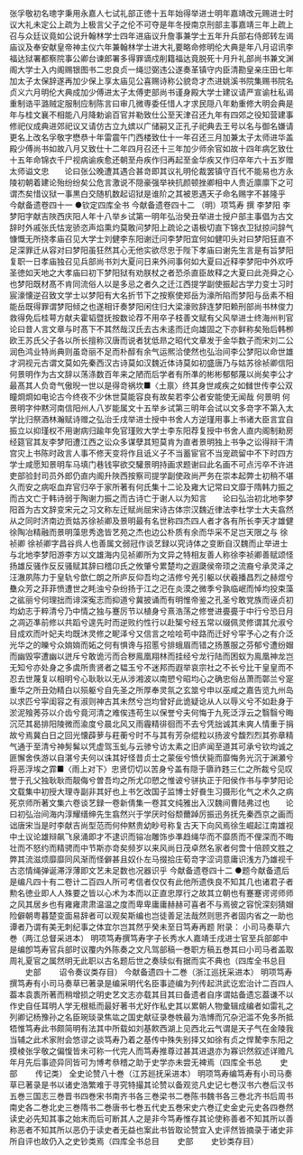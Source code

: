 <!-- { "loadSidebar": true } -->
张孚敬初名璁字秉用永嘉人七试礼部正徳十五年始得举进士明年嘉靖改元赐进士时议大礼未定公上疏为上极言父子之伦不可夺是年冬授南京刑部主事嘉靖三年上疏上召与众廷议竟如公说升翰林学士四年进庙议升詹事兼学士五年升兵部右侍郎转左谒庙议及奉安献皇帝神主仪六年兼翰林学士进大礼要略命修明伦大典是年八月诏讯李福达狱署都察院事公卿台谏郎署多得罪谪戍削籍福达竟脱死十月升礼部尚书兼文渊阁大学士入内阁赐银图书二忠良贞一绳愆弼违公遂奏革镇守内臣清勘皇亲庄田七年加太子太保辞遂再加少保上享太庙见公喜赐诗称公貌竒才杰进姚溪书院集赐书院名贞义六月明伦大典成加少傅进太子太傅吏部尚书谨身殿大学士建议请严宣谕杜私谒重制诰平潞贼定服制应制陈言曰审几微専委任惜人才求民隠八年勅重修大明会典是年与桂文襄不相能八月降勅谕百官并勒致仕公至天津召还九年有四郊之役知营建事修祀仪成典进郊祀议又请仿古立九嫔以广储嗣又正孔子祀典去王号以名与御名嫌请更名上改名孚敬字懋恭十年雷震午门西楼致仕十一年召还三月加兼太子太师进华盖殿少傅尚书如故八月又致仕十二年四月召还十三年加少师余官如故十四年病乞致仕十五年命锦衣千尸视病谕疾愈还朝至舟疾作归再起至金华疾又作归卒年六十五岁赠太师谥文忠　　论曰张公晚遭其遇合甚竒即其议礼明伦裁罢镇守百代不能易也方永陵初朝着建论殆纷纷矣公危言激说不隠豪强举袂抗颜顿挫卿相中人贵近廪廪下之可谓杰矣惜议狱一事黒白交随机数起诏狱是谁阶之其被恩遇天子命名赐字不甚隆乎
今献备遗卷四十一
●钦定四库全书
今献备遗卷四十二
（明）项笃寿 撰
李梦阳
李梦阳字献吉陜西庆阳人年十八举乡试第一明年弘治癸丑举进士授户部主事倡为古文辞时外戚张氏怙宠骄恣声焰熏灼莫敢问梦阳上疏论之语极切直下锦衣卫狱掠问辞气慷慨无所挠孝庙召见大学士刘健李东阳谢迁问李梦阳宜何如健叩头对曰梦阳狂直不足深罪迁从容对曰梦阳虽狂然其心无他实欲尽忠于陛下孝庙曰谢先生言是有旨梦阳复职一日孝庙独召见兵部尚书刘大夏问日来外间事何如大夏曰近释李梦阳中外欢呼圣徳如天地之大孝庙曰初下梦阳狱有劝朕杖之者恐杀直臣故释之大夏曰此尧舜之心也梦阳既材髙不肯同流俗人以是多忌之者久之迁江西提学副使振起古学力变士习时宸濠懐逆召致文学士以梦阳有大名折节下之按察使郑岳为濠所陷而梦阳与岳素不相能岳既得罪谓梦阳倾之也遂相讦奏梦阳闲住归大梁濠败辞连梦阳赖刑部尚书林俊力救得免后桂萼方献夫霍韬暨抚按数论荐不用卒子枝善文赋有父风举进士终海州判官　　论曰昔人言文章与时髙下不其然哉汉氏去古未逺而迁向雄固之下亦鲜称矣殆后韩栁欧王苏氏父子各以所长擅称汉唐而说者犹低昻之昭代文章发于金华数子而宋刘二公润色鸿业特尚典则虽竒丽不足而朴醇有余气运熈洽使然也弘治间李公梦阳以命世雄才洞视元古谓文莫如先秦西汉古诗莫如汉魏近体诗莫如初盛唐乃与姑苏徐祯卿信阳何景明作为古文辞以荡涤数百年来之陋而后学者有所凖的彬彬郁郁蔑以尚矣李公才最髙其人负竒气傲晲一世以是得竒祸坎■〈土禀〉终其身世咸疾之如雠世传李公双瞳烱烱如电论古今终夜不少休世莫能容良有故矣若李公者安能使无闻哉
何景明
何景明字仲黙河南信阳州人八岁能属文十五举乡试第三明年会试以文多竒字不第入太学比归祭酒林瀚赋诗赠之弘治壬戌举进士授中书舍人方逆瑾用事上书诸大臣言宜自振立以抑瑾权不用谢病归踰年免官瑾败大学士李东阳荐复授中书舍人直内阁制勑房经筵官其友李梦阳遭江西之讼众多谋孽其短莫肯为直者景明独上书争之讼得辩干清宫灾上书陈时政言人事不修天变将作且诋义子不当蓄宦官不当宠疏留中不下时四方学士咸愿知景明车马填门巷钱寜欲交驩景明持画求题谢曰此名画不可点污卒不许进吏部验封司员外郎仍直内阁升陜西按察司提学副使政尚严务在崇本起弊士初稍不堪久而安之病呕血弃官归卒于家所著有何氏集十二论及雍大记常曰文靡于隋韩力振之而古文亡于韩诗弱于陶谢力振之而古诗亡于谢人以为知言　　论曰弘治初北地李梦阳首为古文辞变宋元之习文称左迁赋尚屈宋诗古体宗汉魏近律法李杜学士大夫翕然从之同时济南边贡姑苏徐祯卿及景明最有名世称四杰四人者才各有所长李天才雄健徐陶冶精融而景明藻思秀逸皆艺苑之杰也边公朴质有余而华采不足岂天限之与
徐祯卿
徐祯卿字昌谷呉人也善属文弱冠作谈艺録以究诗体之变断自汉魏而止举进士与北地李梦阳游李方以文雄海内见祯卿所为文异之特相友善人称徐李祯卿善赋颂怪扬雄反骚作反反骚赋其辞曰稽卬氏之攸肇兮累楚均之遐瓞侯帝顼之流裔兮承灵泽之汪澈夙陈力于皇轨兮歆仁朗之所庐反仰吾均之洁修兮羌引躯以伏羲播昌烈之赫煜兮雧众芳之菲菲愤遭世之眊浊兮杂纷扬于江之汜在炎漠之微季兮孰临岷而悼均投束藻之谹丽兮何理拙而诽深寃志而抑道兮冀披诵而有明惟帝鉴之孔圣兮敢党族而诬贞初均幼志于粹清兮乃中情之独与蹇厉节以植身兮熹浩荡之修誉进亹亹于中行兮恐日月之凋迈凖前修以共蹈兮遑先时而逆败约性行以赴榘兮经五常以缀佩灵修谓其允淑兮目成欢而叶妃夫均既沐灵修之眤泽兮又信言之哙哙苟中路而迁好兮寜予心之有介泛光华之的皪兮众姢姢而妬之何有惧谗与招慝兮排蛾眉而错之扬蕙服之芬郁兮遭纷媢而幽毁寜遭幽以迸斥兮敢诡污而合秽鳯凰翔林而挂经兮龙行陆而困蚁为鳯凰神龙岂无知兮亦处身之多虞所贵贤者之韫玉兮不迷邦而遐举哀宗社之不长兮比干皇皇而不忍去世蔑复以相明兮心耿耿以无从涉湘波以南愬兮昭均心之确忠俗丛萧而鄣兰兮寔重华之所丑効精白以殒躯兮自先圣之所厚奉灵氛之玄筮兮申以巫咸之嘉告览九州岛以求匹兮寜闺容之有淑则神古其未然兮岂均曾好此诡疑谂从人以辱义兮不如赴身于淤泥飱莠芬以介齿兮竟河清之难俟违苟生以保誉兮夫何悔于九死泛浮云之翳翳兮晦沉茫其曷排阳陵微而渝度兮晨北风又雨霾精徘徊而不去兮凭拙诚其未爽人情重于捐故兮焉冀白日之回光懐薜萝与荰蘅兮时不与其有芳杂绲粒以扬波兮馥烈烈其弥章精气通于至清兮神髣髴以凭虚驾玉虬与云骖兮访太素之旧庐闻至道其可承兮钦均诚之匪懈舍佚游以自湛兮夫何以诛其好怪昔贞士之蒙佞兮愤伏毙而靡悔务光沉于渊瀬兮将恶浮埃之霏■〈雨上对下〉忠贤忉切以苦身兮盖有隠于隳祚韪三仁之所裁兮见叹誉于孔父独耿耿而靓侮兮曽吾均之所尤卬愬之惟诐兮骈执正于阳侯作书与李梦阳论文载集中初授大理寺副非其好也上书乞改国子监博士好飬生习摄形化气之术久之病死京师所著文集六卷谈艺録一卷新倩集一卷其文纯雅出入汉魏间曹陆弗过也　　论曰初弘治间海内淳耀缙绅先生翕然兴于学厌时俗颓薾踔厉振迅务抚先秦西京之画而诎唐宋当是时李献吉尚型范而何仲黙贵幼眇号称复古天下向风焉徐生崛起江南雄视中土议论雄辩飙飞泉涌即才不逮识而镕冶雕饰歩凖趋绳华而不靡质而不俚深而不晦壮而不怒约而精骋而中节斯亦竒矣频岁以来风尚日茂卓然名家者何啻十倍顾文胜之弊其流滋烦靡靡同风渐而怪僻甚且奴仆左马掇拾庄荀竒字涩词意庸识浅方乃雄视千古恣情绳弹诞滞浮薄即文艺未足数也况器识乎
今献备遗卷四十二
●题今献备遗后
是编凡四十有二卷计二百四人所可考信者仅仅有此他所遗佚良不知其几也诸君子者勲名徳业即人人殊要之皆以心术为本而以正直忠厚行之故其立朝也有蹇蹇谔谔师师之风其居乡也有雍雍肃肃温温之度而卑卑庸庸赫赫可喜者不与焉彼之容恱深刻猜媢险僻朝粤暮楚变面易辞者可以观矣斯编也岂徒善足法哉然则思齐者固内省之一助也谭者乃谓有美无刺纪事之体宜尔岂其然乎癸未至日笃寿再题 附录： 小司马奏草六巻（两江总督采进本） 明项笃寿撰笃寿字子长秀水人嘉靖壬戌进士官至兵部郞中是编卽笃寿官兵部时议覆内外陈奏之文凡驾部稿一巻职方稿五巻其曰小司马者盖取周礼夏官之属然明无此职以古名题后世之奏牍似有据而实不典也（四库全书总目 　　史部 　　诏令奏议类存目） 今献备遗四十二巻（浙江巡抚采进本） 明项笃寿撰笃寿有小司马奏草已著录是编采明代名臣事迹编为列传起洪武讫宏治计二百四人葢本袁袠所著而稍增损之明史艺文志亦载其目其曰备遗者自序谓姑备遗忘葢谦不以作史自任耳明人学无根柢而最好著书尤好作私史其以累朝人物彚辑成编者如雷礼之列卿记杨豫孙之名臣琬琰录焦竑之国史献征录巻帙最为浩博而冗杂汜滥不免多所抵牾惟笃寿此书颇简明有法其中所载如刘基飮西湖上见西北云气谓是天子气在金陵我当辅之此术家附会悠谬之谈笃寿乃着之基传中殊失别择又如徐有贞之悍騺李东阳之摸棱张孚敬之偏愎皆未可称一代完人而笃寿推尊过甚其进退亦为寡识然叙述详赡凡年月先后事迹异同皆可为博考叅稽之助于史学亦未尝无裨焉（四库全书总 　　史部 　　传记类） 全史论赞八十巻（江苏廵抚采进本） 明项笃寿编笃寿有小司马奏草已著录是书以诸史浩繁难于寻究特撮其论赞以备观览凡史记七巻汉书六巻后汉书五巻三国志三巻晋书四巻宋书南齐书各三巻梁书二巻陈书魏书各三巻北齐书后周书南史各二巻北史三巻隋书二巻唐书七巻五代史五巻宋史六巻辽史金史元史各四巻然读史必先知其事之始末而后可断其人之是非今笃寿惟存其论使称善者不知其所以善称恶者不知其所以恶仍于读史者无益也案此书皆取论赞宜入史评然皆摘录于诸史非所自评也故仍入之史钞类焉（四库全书总目 　　史部 　　史钞类存目）  

